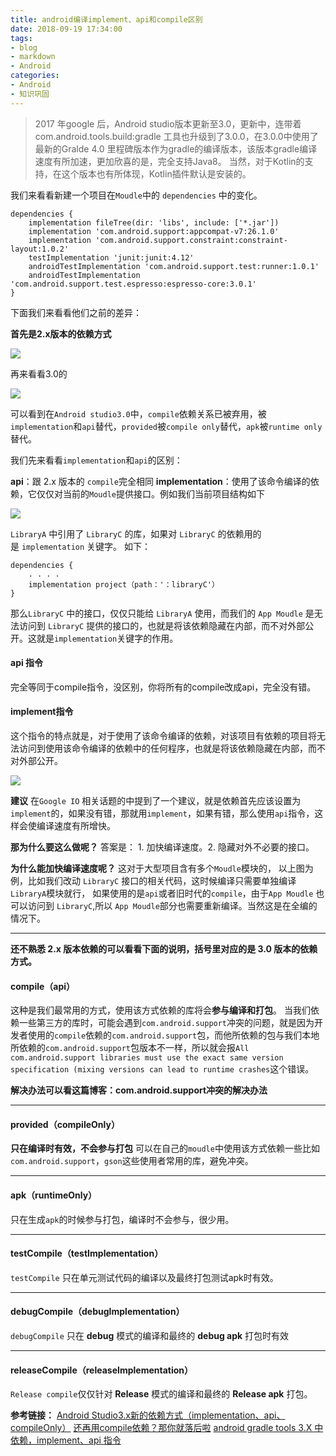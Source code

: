 ```yaml
---
title: android编译implement、api和compile区别
date: 2018-09-19 17:34:00
tags:
- blog
- markdown
- Android 
categories:
- Android 
- 知识巩固
---
```


> 2017 年google 后，Android studio版本更新至3.0，更新中，连带着com.android.tools.build:gradle 工具也升级到了3.0.0，在3.0.0中使用了最新的Gralde 4.0 里程碑版本作为gradle的编译版本，该版本gradle编译速度有所加速，更加欣喜的是，完全支持Java8。
>  当然，对于Kotlin的支持，在这个版本也有所体现，Kotlin插件默认是安装的。

我们来看看新建一个项目在`Moudle`中的 `dependencies` 中的变化。

```
dependencies {
    implementation fileTree(dir: 'libs', include: ['*.jar'])
    implementation 'com.android.support:appcompat-v7:26.1.0'
    implementation 'com.android.support.constraint:constraint-layout:1.0.2'
    testImplementation 'junit:junit:4.12'
    androidTestImplementation 'com.android.support.test:runner:1.0.1'
    androidTestImplementation 'com.android.support.test.espresso:espresso-core:3.0.1'
}
```

下面我们来看看他们之前的差异：

<!--more-->

**首先是2.x版本的依赖方式**



![](https://ws3.sinaimg.cn/large/006tNbRwly1fvezmhkutaj304h042we9.jpg) 

再来看看3.0的

![](https://ws3.sinaimg.cn/large/006tNbRwly1fvezmhiskgj306f05edfm.jpg)



可以看到在`Android studio3.0`中，`compile`依赖关系已被弃用，被`implementation`和`api`替代，`provided`被`compile only`替代，`apk`被`runtime only`替代。

我们先来看看`implementation`和`api`的区别：

**api**：跟 2.x 版本的 `compile`完全相同
**implementation**：使用了该命令编译的依赖，它仅仅对当前的`Moudle`提供接口。例如我们当前项目结构如下

![](https://ws3.sinaimg.cn/large/006tNbRwly1fvezmhgoxyj30a108xjrx.jpg)

`LibraryA` 中引用了 `LibraryC` 的库，如果对 `LibraryC` 的依赖用的是 `implementation` 关键字。 如下：

```
dependencies {
    . . . . 
    implementation project（path：'：libraryC'）
}
```

那么`LibraryC` 中的接口，仅仅只能给 `LibraryA` 使用，而我们的 `App Moudle` 是无法访问到 `LibraryC` 提供的接口的，也就是将该依赖隐藏在内部，而不对外部公开。这就是`implementation`关键字的作用。

#### api 指令

 完全等同于compile指令，没区别，你将所有的compile改成api，完全没有错。

#### implement指令

 这个指令的特点就是，对于使用了该命令编译的依赖，对该项目有依赖的项目将无法访问到使用该命令编译的依赖中的任何程序，也就是将该依赖隐藏在内部，而不对外部公开。

![](https://ws3.sinaimg.cn/large/006tNbRwly1fvezrsr2yhj30o306j3za.jpg) 

 

**建议**
在`Google IO` 相关话题的中提到了一个建议，就是依赖首先应该设置为`implement`的，如果没有错，那就用`implement`，如果有错，那么使用`api`指令，这样会使编译速度有所增快。

**那为什么要这么做呢？**
答案是： 1. 加快编译速度。2. 隐藏对外不必要的接口。

**为什么能加快编译速度呢？**
 这对于大型项目含有多个`Moudle`模块的， 以上图为例，比如我们改动 `LibraryC` 接口的相关代码，这时候编译只需要单独编译`LibraryA`模块就行， 如果使用的是`api`或者旧时代的`compile`，由于`App Moudle` 也可以访问到 `LibraryC`,所以 `App Moudle`部分也需要重新编译。当然这是在全编的情况下。

------

**还不熟悉 2.x 版本依赖的可以看看下面的说明，括号里对应的是 3.0 版本的依赖方式。**

#### compile（api）

这种是我们最常用的方式，使用该方式依赖的库将会**参与编译和打包**。
 当我们依赖一些第三方的库时，可能会遇到`com.android.support`冲突的问题，就是因为开发者使用的`compile`依赖的`com.android.support`包，而他所依赖的包与我们本地所依赖的`com.android.support`包版本不一样，所以就会报`All com.android.support libraries must use the exact same version specification (mixing versions can lead to runtime crashes`这个错误。

**解决办法可以看这篇博客：com.android.support冲突的解决办法**

------

#### provided（compileOnly）

**只在编译时有效，不会参与打包**
 可以在自己的`moudle`中使用该方式依赖一些比如`com.android.support`，`gson`这些使用者常用的库，避免冲突。

------

#### apk（runtimeOnly）

只在生成`apk`的时候参与打包，编译时不会参与，很少用。

------

#### testCompile（testImplementation）

`testCompile` 只在单元测试代码的编译以及最终打包测试apk时有效。

------

#### debugCompile（debugImplementation）

`debugCompile` 只在 **debug** 模式的编译和最终的 **debug apk** 打包时有效

------

#### releaseCompile（releaseImplementation）

`Release compile`仅仅针对 **Release** 模式的编译和最终的 **Release apk** 打包。

**参考链接：**
 [ Android Studio3.x新的依赖方式（implementation、api、compileOnly）](https://link.jianshu.com?t=http%3A%2F%2Fblog.csdn.net%2Fyuzhiqiang_1993%2Farticle%2Fdetails%2F78366985%3FlocationNum%3D6%26fps%3D1)
 [还再用compile依赖？那你就落后啦](https://link.jianshu.com?t=https%3A%2F%2Fjuejin.im%2Fpost%2F5a0a71466fb9a045196918ab)
 [android gradle tools 3.X 中依赖，implement、api 指令](https://link.jianshu.com?t=http%3A%2F%2Fblog.csdn.net%2Fsoslinken%2Farticle%2Fdetails%2F73114637)

 

  